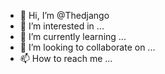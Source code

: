 - 👋 Hi, I’m @Thedjango
- 👀 I’m interested in ...
- 🌱 I’m currently learning ...
- 💞️ I’m looking to collaborate on ...
- 📫 How to reach me ...

<!---
Thedjango/Thedjango is a ✨ special ✨ repository because its `README.md` (this file) appears on your GitHub profile.
You can click the Preview link to take a look at your changes.
--->

